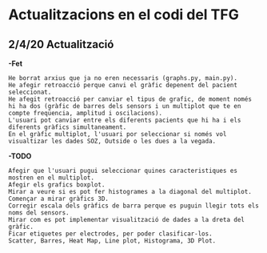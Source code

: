 # Actualitzacions en el codi del TFG

## 2/4/20 Actualització
**-Fet**

    He borrat arxius que ja no eren necessaris (graphs.py, main.py).
    He afegir retroacció perque canvi el gràfic depenent del pacient seleccionat.
    He afegit retroacció per canviar el tipus de grafic, de moment només hi ha dos (gràfic de barres dels sensors i un multiplot que te en compte freqüencia, amplitud i oscilacions).
    L'usuari pot canviar entre els diferents pacients que hi ha i els diferents gràfics simultaneament.
    En el gràfic multiplot, l'usuari por seleccionar si només vol visualtizar les dades SOZ, Outside o les dues a la vegada.
**-TODO**

    Afegir que l'usuari pugui seleccionar quines caracteristiques es mostren en el multiplot.
    Afegir els grafics boxplot.
    Mirar a veure si es pot fer histogrames a la diagonal del multiplot.
    Començar a mirar gràfics 3D.
    Corregir escala dels gràfics de barra perque es puguin llegir tots els noms del sensors.
    Mirar com es pot implementar visualització de dades a la dreta del gràfic.
    Ficar etiquetes per electrodes, per poder clasificar-los.
    Scatter, Barres, Heat Map, Line plot, Histograma, 3D Plot.
    
    
